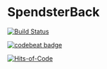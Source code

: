 # SpendsterBack

[![Build Status](https://travis-ci.org/KeyToTech/SpendsterBack.svg?branch=master)](https://travis-ci.org/KeyToTech/SpendsterBack)

[![codebeat badge](https://codebeat.co/badges/e3b925ca-8276-4861-8ab8-d12f6bddbecc)](https://codebeat.co/projects/github-com-keytotech-spendsterios-master)

[![Hits-of-Code](https://hitsofcode.com/github/KeyToTech/SpendsterBack)](https://hitsofcode.com/view/github/KeyToTech/SpendsterBack)
